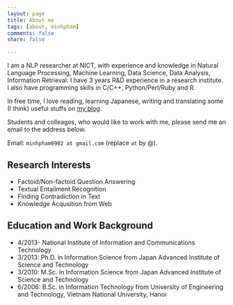 ```yaml
---
layout: page
title: About me
tags: [about, minhpham]
comments: false
share: false

---
```


I am a NLP researcher at NICT, with experience and knowledge in Natural Language Processing, Machine Learning, Data Science, Data Analysis, Information Retrieval. I have 3 years R&D experience in a research institute. I also have programming skills in C/C++, Python/Perl/Ruby and R.

In free time, I love reading, learning Japanese, writing and translating some (I think) useful stuffs on [my blog](http://khmt.wordpress.com).

Students and colleages, who would like to work with me, please send me an email to the address below.

Email: ```minhpham0902 at gmail.com``` (replace ```at``` by @).

## Research Interests

* Factoid/Non-factoid Question Answering
* Textual Entailment Recognition
* Finding Contradiction in Text
* Knowledge Acqusition from Web
            
## Education and Work Background

* 4/2013- National Institute of Information and Communications Technology
* 3/2013: Ph.D. in Information Science from Japan Advanced Institute of Science and Technology
* 3/2010: M.Sc. in Information Science from Japan Advanced Institute of Science and Technology
* 6/2006: B.Sc. in Information Technology from University of Engineering and Technology, Vietnam National University, Hanoi
                





